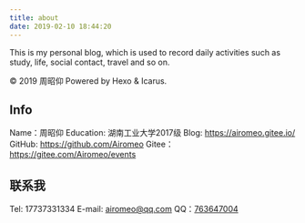 ```yaml
---
title: about
date: 2019-02-10 18:44:20
---
```


This is my personal blog, which is used to record daily activities such as study, life, social contact, travel and so on.

© 2019 周昭仰  Powered by Hexo & Icarus.





## Info
Name：周昭仰
Education: 湖南工业大学2017级
Blog: https://airomeo.gitee.io/
GitHub: https://github.com/Airomeo
Gitee：https://gitee.com/Airomeo/events

## 联系我
Tel: 17737331334
E-mail: airomeo@qq.com
QQ：[763647004](http://wpa.qq.com/msgrd?v=3&uin=763647004&site=qq&menu=yes)


